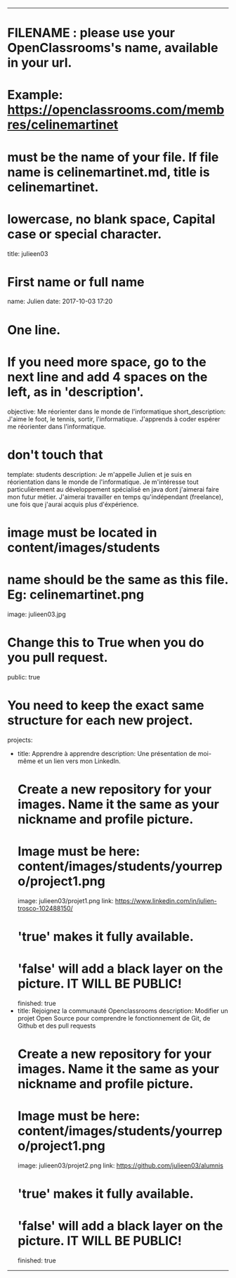 ---

# FILENAME : please use your OpenClassrooms's name, available in your url.
# Example: https://openclassrooms.com/membres/celinemartinet
# must be the name of your file. If file name is celinemartinet.md, title is celinemartinet.
# lowercase, no blank space, Capital case or special character.
title: julieen03

# First name or full name
name: Julien
date: 2017-10-03 17:20

# One line.
# If you need more space, go to the next line and add 4 spaces on the left, as in 'description'.
objective: Me réorienter dans le monde de l'informatique
short_description:
    J'aime le foot, le tennis, sortir, l'informatique.
    J'apprends à coder espérer me réorienter dans l'informatique.

# don't touch that
template: students
description:
    Je m'appelle Julien et je suis en réorientation dans le monde de l'informatique.
    Je m'intéresse tout particulièrement au développement spécialisé en java dont j'aimerai faire mon futur métier.
    J'aimerai travailler en temps qu'indépendant (freelance), une fois que j'aurai acquis plus d'éxpérience.

# image must be located in content/images/students
# name should be the same as this file. Eg: celinemartinet.png
image: julieen03.jpg

# Change this to True when you do you pull request.
public: true

# You need to keep the exact same structure for each new project.
projects:
  - title: Apprendre à apprendre 
    description: Une présentation de moi-même et un lien vers mon LinkedIn.
    # Create a new repository for your images. Name it the same as your nickname and profile picture.
    # Image must be here: content/images/students/yourrepo/project1.png
    image: julieen03/projet1.png
    link: https://www.linkedin.com/in/julien-trosco-102488150/
    # 'true' makes it fully available.
    # 'false' will add a black layer on the picture. IT WILL BE PUBLIC!
    finished: true
  - title: Rejoignez la communauté Openclassrooms 
    description: Modifier un projet Open Source pour comprendre le fonctionnement de Git, de Github et des pull requests
    # Create a new repository for your images. Name it the same as your nickname and profile picture.
    # Image must be here: content/images/students/yourrepo/project1.png
    image: julieen03/projet2.png
    link: https://github.com/julieen03/alumnis
    # 'true' makes it fully available.
    # 'false' will add a black layer on the picture. IT WILL BE PUBLIC!
    finished: true
---